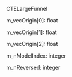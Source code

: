 CTELargeFunnel

m_vecOrigin[0]: float

m_vecOrigin[1]: float

m_vecOrigin[2]: float

m_nModelIndex: integer

m_nReversed: integer